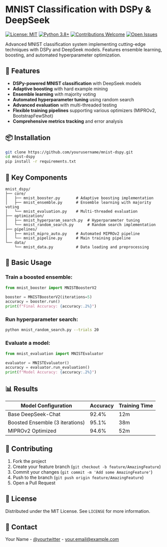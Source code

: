 # MNIST Classification with DSPy & DeepSeek

[![License: MIT](https://img.shields.io/badge/License-MIT-yellow.svg)](https://opensource.org/licenses/MIT)
[![Python 3.8+](https://img.shields.io/badge/Python-3.8%2B-blue.svg)](https://www.python.org/)
[![Contributions Welcome](https://img.shields.io/badge/Contributions-Welcome-brightgreen.svg)](https://github.com/yourusername/mnist-dspy/issues)
[![Open Issues](https://img.shields.io/github/issues/yourusername/mnist-dspy.svg)](https://github.com/yourusername/mnist-dspy/issues)

Advanced MNIST classification system implementing cutting-edge techniques with DSPy and DeepSeek models. Features ensemble learning, boosting, and automated hyperparameter optimization.

## 🚀 Features

- **DSPy-powered MNIST classification** with DeepSeek models
- **Adaptive boosting** with hard example mining
- **Ensemble learning** with majority voting
- **Automated hyperparameter tuning** using random search
- **Advanced evaluation** with multi-threaded testing
- **Flexible training pipelines** supporting various optimizers (MIPROv2, BootstrapFewShot)
- **Comprehensive metrics tracking** and error analysis

## 📦 Installation

```bash
git clone https://github.com/yourusername/mnist-dspy.git
cd mnist-dspy
pip install -r requirements.txt
```

## 🧠 Key Components

```
mnist_dspy/
├── core/
│   ├── mnist_booster.py       # Adaptive boosting implementation
│   ├── mnist_ensemble.py      # Ensemble learning with majority voting
│   └── mnist_evaluation.py    # Multi-threaded evaluation
├── optimization/
│   ├── mnist_hyperparam_search.py  # Hyperparameter tuning
│   └── mnist_random_search.py      # Random search implementation
├── pipelines/
│   ├── mnist_mipro_auto.py    # Automated MIPROv2 pipeline
│   └── mnist_pipeline.py      # Main training pipeline
└── data/
    └── mnist_data.py          # Data loading and preprocessing
```

## 🏁 Basic Usage

### Train a boosted ensemble:
```python
from mnist_booster import MNISTBoosterV2

booster = MNISTBoosterV2(iterations=5)
accuracy = booster.run()
print(f"Final Accuracy: {accuracy:.2%}")
```

### Run hyperparameter search:
```bash
python mnist_random_search.py --trials 20
```

### Evaluate a model:
```python
from mnist_evaluation import MNISTEvaluator

evaluator = MNISTEvaluator()
accuracy = evaluator.run_evaluation()
print(f"Model Accuracy: {accuracy:.2%}")
```

## 📊 Results

| Model Configuration              | Accuracy | Training Time |
|-----------------------------------|----------|---------------|
| Base DeepSeek-Chat                | 92.4%    | 12m           |
| Boosted Ensemble (3 iterations)   | 95.1%    | 38m           |
| MIPROv2 Optimized                 | 94.6%    | 52m           |

## 🤝 Contributing

1. Fork the project
2. Create your feature branch (`git checkout -b feature/AmazingFeature`)
3. Commit your changes (`git commit -m 'Add some AmazingFeature'`)
4. Push to the branch (`git push origin feature/AmazingFeature`)
5. Open a Pull Request

## 📄 License

Distributed under the MIT License. See `LICENSE` for more information.

## 📧 Contact

Your Name - [@yourtwitter](https://twitter.com/yourtwitter) - your.email@example.com
